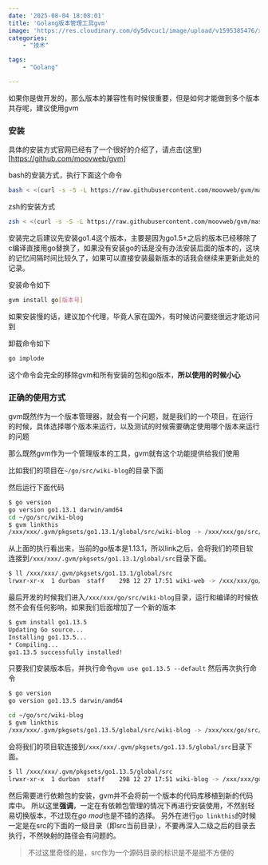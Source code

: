 ```yaml
---
date: '2025-08-04 18:08:01'
title: 'Golang版本管理工具gvm'
image: 'https://res.cloudinary.com/dy5dvcuc1/image/upload/v1595385476/xiaorongmao/golang.jpg'
categories:
    - "技术"

tags:
    - "Golang"

---
```


如果你是做开发的，那么版本的兼容性有时候很重要，但是如何才能做到多个版本共存呢，建议使用gvm

### 安装

具体的安装方式官网已经有了一个很好的介绍了，请点击(这里)[<https://github.com/moovweb/gvm>]

bash的安装方式，执行下面这个命令

```bash
bash < <(curl -s -S -L https://raw.githubusercontent.com/moovweb/gvm/master/binscripts/gvm-installer)
```

zsh的安装方式

```bash
zsh < <(curl -s -S -L https://raw.githubusercontent.com/moovweb/gvm/master/binscripts/gvm-installer)
```

安装完之后建议先安装go1.4这个版本，主要是因为go1.5+之后的版本已经移除了c编译直接用go替换了，如果没有安装go的话是没有办法安装后面的版本的，这块的记忆间隔时间比较久了，如果可以直接安装最新版本的话我会继续来更新此处的记录。

安装命令如下

```bash
gvm install go[版本号]
```

如果安装慢的话，建议加个代理，毕竟人家在国外，有时候访问要绕很远才能访问到

卸载命令如下

```bash
go implode
```

这个命令会完全的移除gvm和所有安装的包和go版本，**所以使用的时候小心**

### 正确的使用方式

gvm既然作为一个版本管理器，就会有一个问题，就是我们的一个项目，在运行的时候，具体选择哪个版本来运行，以及测试的时候需要确定使用哪个版本来运行的问题

那么既然gvm作为一个管理版本的工具，gvm就有这个功能提供给我们使用

比如我们的项目在`~/go/src/wiki-blog`的目录下面

然后运行下面代码

```bash
$ go version
go version go1.13.1 darwin/amd64
cd ~/go/src/wiki-blog
$ gvm linkthis
/xxx/xxx/.gvm/pkgsets/go1.13.1/global/src/wiki-blog -> /xxx/xxx/go/src/wiki-blog
```

从上面的执行看出来，当前的go版本是1.13.1，所以link之后，会将我们的项目软连接到`/xxx/xxx/.gvm/pkgsets/go1.13.1/global/src`目录下面。

```bash
$ ll /xxx/xxx/.gvm/pkgsets/go1.13.1/global/src
lrwxr-xr-x  1 durban  staff    29B 12 27 17:51 wiki-web -> /xxx/xxx/go/src/wiki-web
```

最后开发的时候我们进入`/xxx/xxx/go/src/wiki-blog`目录，运行和编译的时候依然不会有任何影响，如果我们后面增加了一个新的版本

```bash
$ gvm install go1.13.5
Updating Go source...
Installing go1.13.5...
* Compiling...
go1.13.5 successfully installed!
```

只要我们安装版本后，并执行命令`gvm use go1.13.5 --default` 然后再次执行命令

```bash
$ go version
go version go1.13.5 darwin/amd64

cd ~/go/src/wiki-blog
$ gvm linkthis
/xxx/xxx/.gvm/pkgsets/go1.13.5/global/src/wiki-blog -> /xxx/xxx/go/src/wiki-blog
```

会将我们的项目软连接到`/xxx/xxx/.gvm/pkgsets/go1.13.5/global/src`目录下面。

```bash
$ ll /xxx/xxx/.gvm/pkgsets/go1.13.5/global/src
lrwxr-xr-x  1 durban  staff    29B 12 27 17:51 wiki-blog -> /xxx/xxx/go/src/wiki-blog
```

然后需要进行依赖包的安装，gvm并不会将前一个版本的代码库移植到新的代码库中。 所以这里**强调**，一定在有依赖包管理的情况下再进行安装使用，不然别轻易切换版本，不过现在*go mod*也是不错的选择。 另外在进行`go linkthis`的时候一定是在src的下面的一级目录（即src当前目录），不要再深入二级之后的目录去执行，不然映射的路径会有问题的。

> 不过这里奇怪的是，src作为一个源码目录的标识是不是挺不方便的
